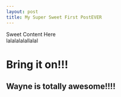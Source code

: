 ```yaml
---
layout: post
title: My Super Sweet First PostEVER
---
```

Sweet Content Here
<br> lalalalalallalal

# Bring it on!!!

## Wayne is totally awesome!!!!
